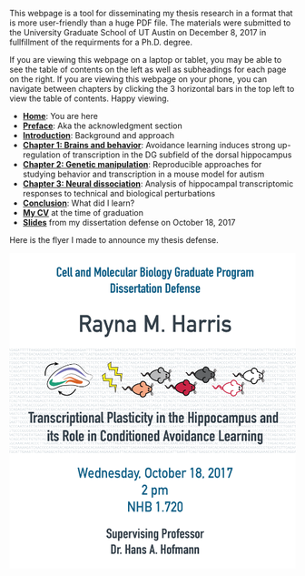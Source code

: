 This webpage is a tool for disseminating my thesis research in a format that is more user-friendly than a huge PDF file. The materials were submitted to the University Graduate School of UT Austin on December 8, 2017 in fullfillment of the requirments for a Ph.D. degree. 

If you are viewing this webpage on a laptop or tablet, you may be able to see the table of contents on the left as well as subheadings for each page on the right. If you are viewing this webpage on your phone, you can navigate between chapters by clicking the 3 horizontal bars in the top left to view the table of contents. Happy viewing. 

* [**Home**](https://raynamharris.github.io/Thesis/index): You are here
* [**Preface**](https://raynamharris.github.io/Thesis/preface): Aka the acknowledgment section
* [**Introduction**](https://raynamharris.github.io/Thesis/00_intro): Background and approach
* [**Chapter 1: Brains and behavior**](https://raynamharris.github.io/Thesis/01_intwt15): Avoidance learning induces strong up-regulation of transcription in the DG subfield of the dorsal hippocampus
* [**Chapter 2: Genetic manipulation**](https://raynamharris.github.io/Thesis/02_fmr1): Reproducible approaches for studying behavior and transcription in a mouse model for autism
* [**Chapter 3: Neural dissociation**](https://raynamharris.github.io/Thesis/03_dissociation): Analysis of hippocampal transcriptomic responses to technical and biological perturbations
* [**Conclusion**](https://raynamharris.github.io/Thesis/conclusion): What did I learn?
* [**My CV**](https://raynamharris.github.io/Thesis/cv) at the time of graduation
* [**Slides**](https://speakerdeck.com/raynamharris/transcriptional-plasticity-in-the-hippocampus-and-its-role-in-avoidance-learning) from my dissertation defense on October 18, 2017

Here is the flyer I made to announce my thesis defense.

![flyer](https://github.com/raynamharris/Thesis/blob/master/docs/_images/00_flyer.png?raw=true)
